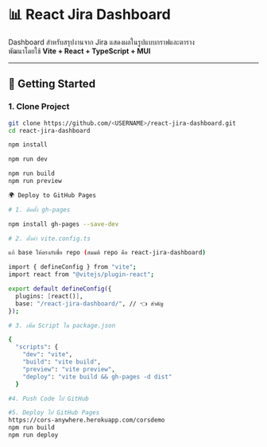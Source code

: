 # 📊 React Jira Dashboard

Dashboard สำหรับสรุปงานจาก Jira แสดงผลในรูปแบบกราฟและตาราง  
พัฒนาโดยใช้ **Vite + React + TypeScript + MUI**  

---

## 🚀 Getting Started

### 1. Clone Project
```bash
git clone https://github.com/<USERNAME>/react-jira-dashboard.git
cd react-jira-dashboard

npm install

npm run dev

npm run build
npm run preview

🌍 Deploy to GitHub Pages

# 1. ติดตั้ง gh-pages

npm install gh-pages --save-dev

# 2. ตั้งค่า vite.config.ts

แก้ base ให้ตรงกับชื่อ repo (สมมติ repo คือ react-jira-dashboard)

import { defineConfig } from "vite";
import react from "@vitejs/plugin-react";

export default defineConfig({
  plugins: [react()],
  base: "/react-jira-dashboard/", // 👈 สำคัญ
});

# 3. เพิ่ม Script ใน package.json

{
  "scripts": {
    "dev": "vite",
    "build": "vite build",
    "preview": "vite preview",
    "deploy": "vite build && gh-pages -d dist"
  }

#4. Push Code ไป GitHub

#5. Deploy ไป GitHub Pages
https://cors-anywhere.herokuapp.com/corsdemo
npm run build
npm run deploy
